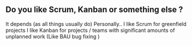 ## Do you like Scrum, Kanban or something else ?
It depends (as all things usually do)
Personally..
I like Scrum for greenfield projects
I like Kanban for projects / teams with significant amounts of unplanned work (Like BAU bug fixing )


